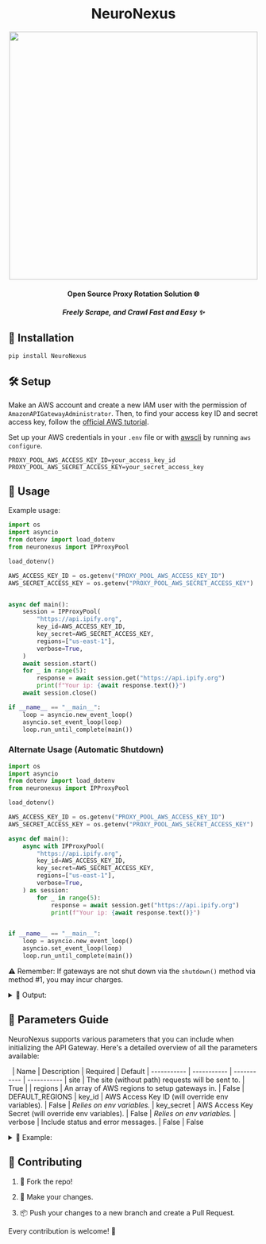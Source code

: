 <h1 align="center">NeuroNexus</h1>
<div align="center">
    <img src="static/images/NeuroNexus.png" width="500">
</div>

<h4 align="center">Open Source Proxy Rotation Solution 🌐</h4>
<h5 align="center">Freely Scrape, and Crawl Fast and Easy ✨</h5>

<div align="center">

</div>

<h2 align="left">🔧 Installation</h2>

```bash
pip install NeuroNexus
```

<h2 align="left">🛠 Setup</h2>

Make an AWS account and create a new IAM user with the permission of `AmazonAPIGatewayAdministrator`. Then, to find your access key ID and secret access key, follow the [official AWS tutorial](https://docs.aws.amazon.com/powershell/latest/userguide/pstools-appendix-sign-up.html).

Set up your AWS credentials in your `.env` file or with [awscli](https://docs.aws.amazon.com/cli/latest/userguide/getting-started-install.html) by running `aws configure`.

```env
PROXY_POOL_AWS_ACCESS_KEY_ID=your_access_key_id
PROXY_POOL_AWS_SECRET_ACCESS_KEY=your_secret_access_key
```

<h2 align="left">📖 Usage</h2>

Example usage:

```python
import os
import asyncio
from dotenv import load_dotenv
from neuronexus import IPProxyPool

load_dotenv()

AWS_ACCESS_KEY_ID = os.getenv("PROXY_POOL_AWS_ACCESS_KEY_ID")
AWS_SECRET_ACCESS_KEY = os.getenv("PROXY_POOL_AWS_SECRET_ACCESS_KEY")


async def main():
    session = IPProxyPool(
        "https://api.ipify.org",
        key_id=AWS_ACCESS_KEY_ID,
        key_secret=AWS_SECRET_ACCESS_KEY,
        regions=["us-east-1"],
        verbose=True,
    )
    await session.start()
    for _ in range(5):
        response = await session.get("https://api.ipify.org")
        print(f"Your ip: {await response.text()}")
    await session.close()

if __name__ == "__main__":
    loop = asyncio.new_event_loop()
    asyncio.set_event_loop(loop)
    loop.run_until_complete(main())
```

### Alternate Usage (Automatic Shutdown)

```python
import os
import asyncio
from dotenv import load_dotenv
from neuronexus import IPProxyPool

load_dotenv()

AWS_ACCESS_KEY_ID = os.getenv("PROXY_POOL_AWS_ACCESS_KEY_ID")
AWS_SECRET_ACCESS_KEY = os.getenv("PROXY_POOL_AWS_SECRET_ACCESS_KEY")

async def main():
    async with IPProxyPool(
        "https://api.ipify.org",
        key_id=AWS_ACCESS_KEY_ID,
        key_secret=AWS_SECRET_ACCESS_KEY,
        regions=["us-east-1"],
        verbose=True,
    ) as session:
        for _ in range(5):
            response = await session.get("https://api.ipify.org")
            print(f"Your ip: {await response.text()}")


if __name__ == "__main__":
    loop = asyncio.new_event_loop()
    asyncio.set_event_loop(loop)
    loop.run_until_complete(main())
```

⚠️ Remember: If gateways are not shut down via the `shutdown()` method via method #1, you may incur charges.

<details>
  <summary>📌 Output: </summary>
  
```logs
>> Starting IP Rotating APIs in 1 regions
>> Created API with id "vg3uqmsxk8"
>> API launched in 1 regions out of 1
Your ip: 242.95.100.230
Your ip: 195.203.105.186
Your ip: 93.48.255.192
Your ip: 132.216.102.184
Your ip: 177.139.104.241
>> Deleted rest API with id "vg3uqmsxk8"
>> All created APIs for ip rotating have been deleted
```
</details>

<h2 align="left">🔎 Parameters Guide</h2>
NeuroNexus supports various parameters that you can include when initializing the API Gateway. Here's a detailed overview of all the parameters available:

&nbsp;
| Name              | Description                                          | Required    | Default
| -----------       | -----------                                          | ----------- | -----------
| site              | The site (without path) requests will be sent to.    | True        |
| regions           | An array of AWS regions to setup gateways in.        | False       | DEFAULT_REGIONS
| key_id            | AWS Access Key ID (will override env variables).     | False       | *Relies on env variables.*
| key_secret        | AWS Access Key Secret (will override env variables). | False       | *Relies on env variables.*
| verbose           | Include status and error messages.                   | False       | False

<details>
  <summary>📌 Example:</summary>

```python
from neuronexus import IPProxyPool, EXTRA_REGIONS, ALL_REGIONS

# Gateway to outbound HTTP IP and port for only two regions
gateway_1 = IPProxyPool("http://1.1.1.1:8080", regions=["eu-west-1", "eu-west-2"])

# Gateway to HTTPS google for the extra regions pack, with specified access key pair
gateway_2 = IPProxyPool("https://www.google.com", regions=EXTRA_REGIONS, key_id="ID", key_secret="SECRET")
```

</details>

<h2 align="left">🤝 Contributing</h2>

1. 🍴 Fork the repo!

2. 🔧 Make your changes.

3. 📦 Push your changes to a new branch and create a Pull Request.

Every contribution is welcome! 💖
